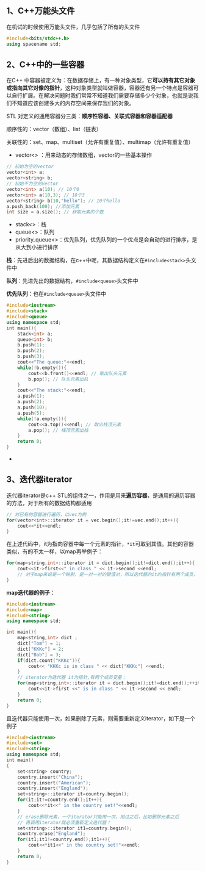 ## 1、C++万能头文件

在机试的时候使用万能头文件，几乎包括了所有的头文件

```c++
#include<bits/stdc++.h>
using spacename std;
```

## 2、C++中的一些容器

在C++ 中容器被定义为：在数据存储上，有一种对象类型，它**可以持有其它对象或指向其它对像的指针**，这种对象类型就叫做容器，容器还有另一个特点是容器可以自行扩展。在解决问题时我们常常不知道我们需要存储多少个对象，也就是说我们不知道应该创建多大的内存空间来保存我们的对象。

STL 对定义的通用容器分三类：**顺序性容器、关联式容器和容器适配器**

顺序性的：vector（数组）、list（链表）

关联性的：set、map、multiset（允许有重复值）、multimap（允许有重复值）

- vector<> ：用来动态的存储数组，vector的一些基本操作

```c++
// 初始为空的vector
vector<int> a;
vector<string> b;
// 初始不为空的vector
vector<int> a(10); // 10个0
vector<int> a(10,3); // 10个3
vector<string> b(10,"hello"); // 10个hello
a.push_back(100); //添加元素
int size = a.size(); // 获取元素的个数
```

- stack<>：栈
- queue<>：队列
- priority_queue<>：优先队列，优先队列的一个优点是会自动的进行排序，是从大到小进行排序

**栈**：先进后出的数据结构，在c++中呢，其数据结构定义在`#include<stack>`头文件中

**队列**：先进先出的数据结构，`#include<queue>`头文件中

**优先队列**：也在`#include<queue>`头文件中

```c++
#include<iostream>
#include<stack>
#include<queue>
using namespace std;
int main(){
	stack<int> a;
	queue<int> b;
	b.push(1);
	b.push(2);
	b.push(3);
	cout<<"The queue:"<<endl;
	while(!b.empty()){
		cout<<b.front()<<endl; // 取出队头元素 
		b.pop(); // 队头元素出队 
	} 
	cout<<"The stack:"<<endl;
	a.push(1);
	a.push(2);
	a.push(10);
	a.push(5);
	while(!a.empty()){
		cout<<a.top()<<endl; // 取出栈顶元素 
		a.pop(); // 栈顶元素出栈 
	}
	return 0;
}
```

- 

  

## 3、迭代器iterator

迭代器iterator是c++ STL的组件之一，作用是用来**遍历容器**，是通用的遍历容器的方法，对于所有的数据结构都适用

```c++
// 对已有的容器进行遍历，以vec为例
for(vector<int>::iterator it = vec.begin();it!=vec.end();it++){
    cout<<*it<<endl; 
}
```

在上述代码中，it为指向容器中每一个元素的指针，`*it`可取到其值。其他的容器类似，有的不太一样，以map再举例子：

```c++
for(map<string,int>::iterator it = dict.begin();it!=dict.end();it++){
	cout<<it->first<<" in class " << it->second <<endl;
    // 对于map来说是一个映射，是一对一对的键值对，所以迭代器的it的指针有两个成员，一个为string,一个int,键——值
}
```

**map迭代器的例子**：

```c++
#include<iostream>
#include<map>
#include<string>
using namespace std;

int main(){
	map<string,int> dict ;
	dict["Tom"] = 1;
	dict["KKKc"] = 2;
	dict["Bob"] = 3;
	if(dict.count("KKKc")){
		cout<< "KKKc is in class " << dict["KKKc"] <<endl;
	}
	// iterator为迭代器 it为指针,有两个成员变量；
	for(map<string,int>::iterator it = dict.begin();it!=dict.end();++it){
		cout<<it->first <<" is in class " << it->second << endl;
	}
	return 0;
} 
```

且迭代器只能使用一次，如果删除了元素，则需要重新定义iterator，如下是一个例子

```c++
#include<iostream>
#include<set>
#include<string>
using namespace std;
int main()
{
	set<string> country;
	country.insert("China");
	country.insert("American");
	country.insert("England");
	set<string>::iterator it=country.begin();
	for(it;it!=country.end();it++){
		cout<<*it<<" in the country set!"<<endl;
	}
	// erase删除元素，一个iterator只能用一次，用过之后，比如删除元素之后
	// 再调用iterator就必须重新定义迭代器！ 
	set<string>::iterator it1=country.begin();
	country.erase("England");
	for(it1;it1!=country.end();it1++){
		cout<<*it1<<" in the country set!"<<endl;
	}
    return 0;
}
```


